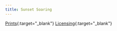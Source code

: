 ```yaml
---
title: Sunset Soaring
---
```

[Prints](https://pixels.com/featured/sunset-soaring-brady-lane.html){:target="_blank"}
[Licensing](https://licensing.pixels.com/featured/sunset-soaring-brady-lane.html){:target="_blank"}